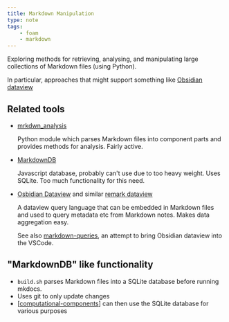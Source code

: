 ```yaml
---
title: Markdown Manipulation
type: note
tags:
    - foam
    - markdown
---
```


Exploring methods for retrieving, analysing, and manipulating large collections of Markdown files (using Python).

In particular, approaches that might support something like [Obsidian dataview](https://astro-digital-garden.stereobooster.com/recipes/obsidian-dataview/)


## Related tools

- [mrkdwn_analysis](https://pypi.org/project/markdown-analysis/)

    Python module which parses Markdown files into component parts and provides methods for analysis. Fairly active.

- [MarkdownDB](https://markdowndb.com/#features)

    Javascript database, probably can't use due to too heavy weight. Uses SQLite. Too much functionality for this need.

- [Osbidian Dataview](https://astro-digital-garden.stereobooster.com/recipes/obsidian-dataview/) and similar [remark dataview](https://github.com/stereobooster/braindb/tree/main/packages/remark-dataview)

    A dataview query language that can be embedded in Markdown files and used to query metadata etc from Markdown notes. Makes data aggregation easy.

    See also [markdown-queries](https://github.com/dstengle/markdown-queries), an attempt to bring Obsidian dataview into the VSCode.

## "MarkdownDB" like functionality

- `build.sh` parses Markdown files into a SQLite database before running mkdocs.
- Uses git to only update changes
- [[computational-components]] can then use the SQLite database for various purposes


[//begin]: # "Autogenerated link references for markdown compatibility"
[computational-components]: ../../../colophon/computational-components "Computational components"
[//end]: # "Autogenerated link references"
